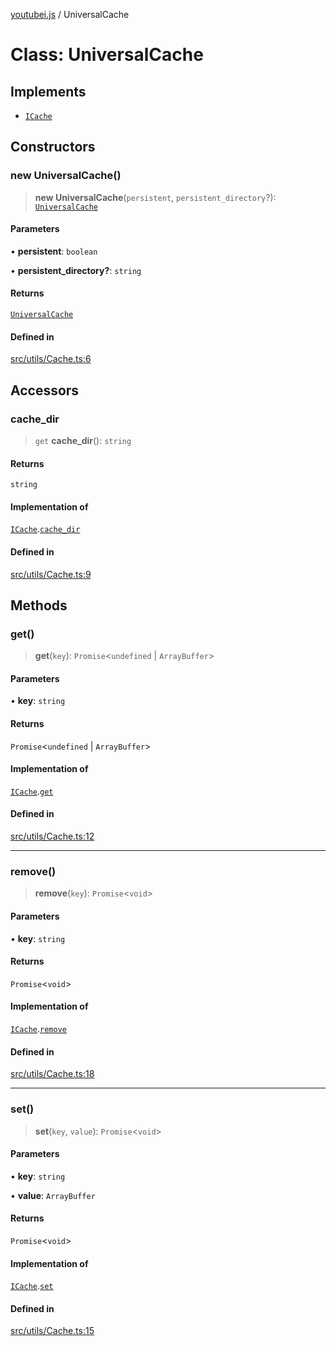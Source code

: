 [youtubei.js](../README.md) / UniversalCache

# Class: UniversalCache

## Implements

- [`ICache`](../namespaces/Types/interfaces/ICache.md)

## Constructors

### new UniversalCache()

> **new UniversalCache**(`persistent`, `persistent_directory`?): [`UniversalCache`](UniversalCache.md)

#### Parameters

• **persistent**: `boolean`

• **persistent\_directory?**: `string`

#### Returns

[`UniversalCache`](UniversalCache.md)

#### Defined in

[src/utils/Cache.ts:6](https://github.com/LuanRT/YouTube.js/blob/fc5571629eca037af7de03f4b903da6add1f300b/src/utils/Cache.ts#L6)

## Accessors

### cache\_dir

> `get` **cache\_dir**(): `string`

#### Returns

`string`

#### Implementation of

[`ICache`](../namespaces/Types/interfaces/ICache.md).[`cache_dir`](../namespaces/Types/interfaces/ICache.md#cache_dir)

#### Defined in

[src/utils/Cache.ts:9](https://github.com/LuanRT/YouTube.js/blob/fc5571629eca037af7de03f4b903da6add1f300b/src/utils/Cache.ts#L9)

## Methods

### get()

> **get**(`key`): `Promise`\<`undefined` \| `ArrayBuffer`\>

#### Parameters

• **key**: `string`

#### Returns

`Promise`\<`undefined` \| `ArrayBuffer`\>

#### Implementation of

[`ICache`](../namespaces/Types/interfaces/ICache.md).[`get`](../namespaces/Types/interfaces/ICache.md#get)

#### Defined in

[src/utils/Cache.ts:12](https://github.com/LuanRT/YouTube.js/blob/fc5571629eca037af7de03f4b903da6add1f300b/src/utils/Cache.ts#L12)

***

### remove()

> **remove**(`key`): `Promise`\<`void`\>

#### Parameters

• **key**: `string`

#### Returns

`Promise`\<`void`\>

#### Implementation of

[`ICache`](../namespaces/Types/interfaces/ICache.md).[`remove`](../namespaces/Types/interfaces/ICache.md#remove)

#### Defined in

[src/utils/Cache.ts:18](https://github.com/LuanRT/YouTube.js/blob/fc5571629eca037af7de03f4b903da6add1f300b/src/utils/Cache.ts#L18)

***

### set()

> **set**(`key`, `value`): `Promise`\<`void`\>

#### Parameters

• **key**: `string`

• **value**: `ArrayBuffer`

#### Returns

`Promise`\<`void`\>

#### Implementation of

[`ICache`](../namespaces/Types/interfaces/ICache.md).[`set`](../namespaces/Types/interfaces/ICache.md#set)

#### Defined in

[src/utils/Cache.ts:15](https://github.com/LuanRT/YouTube.js/blob/fc5571629eca037af7de03f4b903da6add1f300b/src/utils/Cache.ts#L15)
